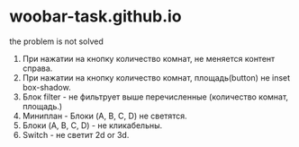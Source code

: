 # woobar-task.github.io
the problem is not solved
1. При нажатии на кнопку количество комнат, не меняется контент справа.
2. При нажатии на кнопку количество комнат, площадь(button) не inset box-shadow.
3. Блок filter - не фильтрует выше перечисленные (количество комнат, площадь.)
4. Миниплан - Блоки (A, B, C, D) не светятся.
5. Блоки (A, B, C, D) - не кликабельны.
6. Switch - не светит 2d or 3d.
